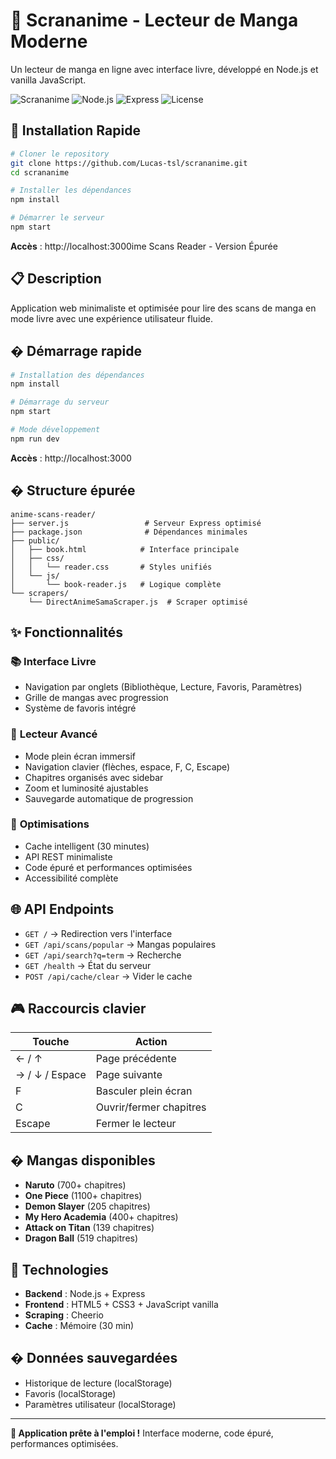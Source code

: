 # 🎌 Scrananime - Lecteur de Manga Moderne

Un lecteur de manga en ligne avec interface livre, développé en Node.js et vanilla JavaScript.

![Scrananime](https://img.shields.io/badge/Version-2.0.0-blue.svg)
![Node.js](https://img.shields.io/badge/Node.js-18%2B-green.svg)
![Express](https://img.shields.io/badge/Express-4.x-red.svg)
![License](https://img.shields.io/badge/License-MIT-green.svg)

## 🚀 Installation Rapide

```bash
# Cloner le repository
git clone https://github.com/Lucas-tsl/scrananime.git
cd scrananime

# Installer les dépendances
npm install

# Démarrer le serveur
npm start
```

**Accès** : http://localhost:3000ime Scans Reader - Version Épurée

## 📋 Description

Application web minimaliste et optimisée pour lire des scans de manga en mode livre avec une expérience utilisateur fluide.

## � Démarrage rapide

```bash
# Installation des dépendances
npm install

# Démarrage du serveur
npm start

# Mode développement
npm run dev
```

**Accès** : http://localhost:3000

## � Structure épurée

```
anime-scans-reader/
├── server.js                 # Serveur Express optimisé
├── package.json              # Dépendances minimales
├── public/
│   ├── book.html            # Interface principale
│   ├── css/
│   │   └── reader.css       # Styles unifiés
│   └── js/
│       └── book-reader.js   # Logique complète
└── scrapers/
    └── DirectAnimeSamaScraper.js  # Scraper optimisé
```

## ✨ Fonctionnalités

### 📚 **Interface Livre**
- Navigation par onglets (Bibliothèque, Lecture, Favoris, Paramètres)
- Grille de mangas avec progression
- Système de favoris intégré

### 📖 **Lecteur Avancé**
- Mode plein écran immersif
- Navigation clavier (flèches, espace, F, C, Escape)
- Chapitres organisés avec sidebar
- Zoom et luminosité ajustables
- Sauvegarde automatique de progression

### 🎯 **Optimisations**
- Cache intelligent (30 minutes)
- API REST minimaliste
- Code épuré et performances optimisées
- Accessibilité complète

## 🌐 API Endpoints

- `GET /` → Redirection vers l'interface
- `GET /api/scans/popular` → Mangas populaires
- `GET /api/search?q=term` → Recherche
- `GET /health` → État du serveur
- `POST /api/cache/clear` → Vider le cache

## 🎮 Raccourcis clavier

| Touche | Action |
|--------|--------|
| ← / ↑ | Page précédente |
| → / ↓ / Espace | Page suivante |
| F | Basculer plein écran |
| C | Ouvrir/fermer chapitres |
| Escape | Fermer le lecteur |

## � Mangas disponibles

- **Naruto** (700+ chapitres)
- **One Piece** (1100+ chapitres)
- **Demon Slayer** (205 chapitres)
- **My Hero Academia** (400+ chapitres)
- **Attack on Titan** (139 chapitres)
- **Dragon Ball** (519 chapitres)

## 🔧 Technologies

- **Backend** : Node.js + Express
- **Frontend** : HTML5 + CSS3 + JavaScript vanilla
- **Scraping** : Cheerio
- **Cache** : Mémoire (30 min)

## � Données sauvegardées

- Historique de lecture (localStorage)
- Favoris (localStorage)
- Paramètres utilisateur (localStorage)

---

**🎌 Application prête à l'emploi !** Interface moderne, code épuré, performances optimisées.
